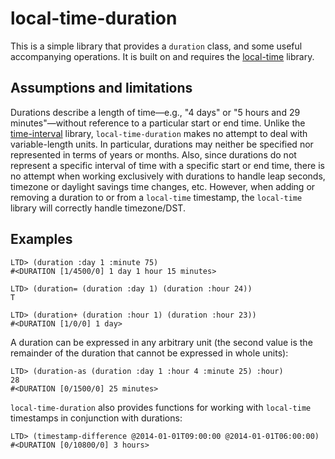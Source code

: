 
# local-time-duration

This is a simple library that provides a `duration` class, and some useful accompanying operations. It is built on and requires the [local-time](http://common-lisp.net/projects/local-time/) library.

## Assumptions and limitations


Durations describe a length of time&mdash;e.g., "4 days" or "5 hours and 29 minutes"&mdash;without reference to a particular start or end time. Unlike the [time-interval](https://github.com/enaeher/local-time-duration) library, `local-time-duration` makes no attempt to deal with variable-length units. In particular, durations may neither be specified nor represented in terms of years or months. Also, since durations do not represent a specific interval of time with a specific start or end time, there is no attempt when working exclusively with durations to handle leap seconds, timezone or daylight savings time changes, etc. However, when adding or removing a duration to or from a `local-time` timestamp, the `local-time` library will correctly handle timezone/DST.

## Examples

```
LTD> (duration :day 1 :minute 75)
#<DURATION [1/4500/0] 1 day 1 hour 15 minutes>

LTD> (duration= (duration :day 1) (duration :hour 24))
T

LTD> (duration+ (duration :hour 1) (duration :hour 23))
#<DURATION [1/0/0] 1 day>
```

A duration can be expressed in any arbitrary unit (the second value is the remainder of the duration that cannot be expressed in whole units):

```
LTD> (duration-as (duration :day 1 :hour 4 :minute 25) :hour)
28
#<DURATION [0/1500/0] 25 minutes>
```

`local-time-duration` also provides functions for working with `local-time` timestamps in conjunction with durations:

```
LTD> (timestamp-difference @2014-01-01T09:00:00 @2014-01-01T06:00:00)
#<DURATION [0/10800/0] 3 hours>
```